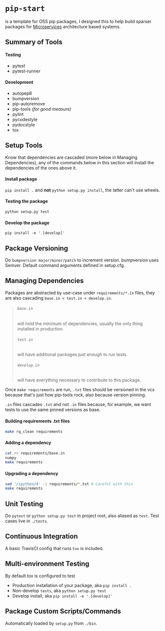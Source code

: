 # `pip-start`

is a template for OSS pip packages, I designed this to help build sparser packages for [Microservices](https://en.wikipedia.org/wiki/Microservices) architecture based systems.

## Summary of Tools

#### Testing
- pytest
- pytest-runner

#### Development

- autopep8
- bumpversion
- pip-autoremove
- pip-tools _(for good measure)_
- pylint
- pycodestyle
- pydocstyle
- tox

## Setup Tools
Know that dependencies are cascaded (more below in Managing Dependencies), any of the commands below in this section will install the dependencies of the ones above it.

#### Install package
`pip install .` and __not__ `python setup.py install`, the latter can't use wheels.

#### Testing the package
`python setup.py test`

#### Develop the package
`pip install -e '.[develop]'`

## Package Versioning
Do `bumpversion major/minor/patch`  to increment version. bumpversion uses Semver. Default command arguments defined in setup.cfg.

## Managing Dependencies
Packages are abstracted by use-case under `requirements/*.in` files, they are also cascading `base.in < test.in < develop.in`.

> ###### `base.in`
> will hold the minimum of dependencies, usually the only thing installed in production.
> ###### `test.in`
> will have additional packages just enough to run tests.
> ###### `develop.in`
> will have everything necessary to contribute to this package.

Once `make requirements` are run, `.txt` files should be versioned in the vcs because that's just how pip-tools rock, also because version pinning.

`.in` files cascades `.txt` and not `.in` files because, for example, we want tests to use the same pinned versions as base.

#### Building requirements .txt files
```bash
make rq_clean requirements
```

#### Adding a dependency
```bash
cat >> requirements/base.in
numpy
make requirements
```

#### Upgrading a dependency
```bash
sed '/ipython/d' -i requirements/*.txt # Careful with this
make requirements
```

## Unit Testing
Do `pytest` or `python setup.py test` in project root, also aliased as `test`. Test cases live in `./tests`.

## Continuous Integration
A basic TravisCI config that runs `tox` is included.

## Multi-environment Testing
By default tox is configured to test

- Production installation of your package, aka `pip install .`
- Non-develop `tests`, aka `python setup.py test`
- Develop install, aka `pip install -e '.[develop]'`

## Package Custom Scripts/Commands
Automatically loaded by `setup.py` from `./bin`.